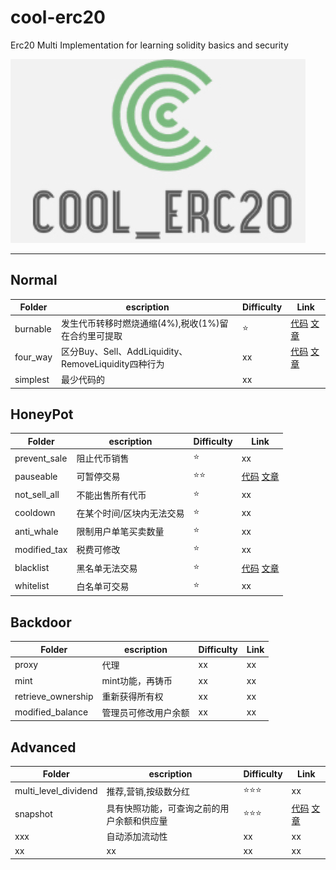 # cool-erc20

Erc20 Multi Implementation for learning solidity basics and security


![9BBD0F36-83EE-45DE-BA59-9FD38CCC6078](https://raw.githubusercontent.com/jerrychan807/imggg/master/image/9BBD0F36-83EE-45DE-BA59-9FD38CCC6078.png)

---

## Normal

|  Folder   | escription  | Difficulty |Link |
|  ----  | ----  | ----  |----  |
| burnable  | 发生代币转移时燃烧通缩(4%),税收(1%)留在合约里可提取 | ⭐ | [代码](https://github.com/jerrychan807/cool-erc20/tree/main/burnable) [文章](https://jerrychan807.github.io/2022/21702.html) |
| four_way  | 区分Buy、Sell、AddLiquidity、RemoveLiquidity四种行为 |xx | [代码](https://github.com/jerrychan807/cool-erc20/tree/main/four_way) [文章](https://jerrychan807.github.io/2022/14814.html)  |
| simplest  | 最少代码的 | xx |


## HoneyPot

|  Folder   | escription  | Difficulty | Link |
|  ----  | ----  | ----  |----  |
| prevent_sale  | 阻止代币销售 | ⭐ |xx |
| pauseable  | 可暂停交易 | ⭐⭐ |[代码](https://github.com/jerrychan807/cool-erc20/tree/main/pauseable) [文章](https://jerrychan807.github.io/2022/35217.html) |
| not_sell_all  | 不能出售所有代币 | ⭐ |xx |
| cooldown | 在某个时间/区块内无法交易 | ⭐ |xx |
| anti_whale | 限制用户单笔买卖数量 | ⭐ |xx |
| modified_tax | 税费可修改 | ⭐ |xx |
| blacklist | 黑名单无法交易 | ⭐ |[代码](https://github.com/jerrychan807/cool-erc20/tree/main/blacklist) [文章](https://jerrychan807.github.io/2022/24654.html) |
| whitelist | 白名单可交易 | ⭐ |xx |

## Backdoor

|  Folder   | escription  | Difficulty | Link |
|  ----  | ----  | ----  |----  |
| proxy | 代理 | xx |xx |
| mint  | mint功能，再铸币 | xx |xx |
| retrieve_ownership  | 重新获得所有权 | xx |xx |
| modified_balance  | 管理员可修改用户余额 | xx |xx |

## Advanced

|  Folder   | escription  | Difficulty |Link |
|  ----  | ----  | ----  |----  |
| multi_level_dividend | 推荐,营销,按级数分红 | ⭐⭐⭐ |xx |
| snapshot | 具有快照功能，可查询之前的用户余额和供应量 | ⭐⭐⭐ | [代码](https://github.com/jerrychan807/cool-erc20/tree/main/snapshot) [文章](https://jerrychan807.github.io/2022/8661.html)|
| xxx  | 自动添加流动性 |  xx | xx |
| xx |xx |xx | xx |